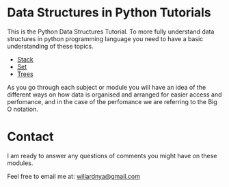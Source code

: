 # **Data Structures in Python Tutorials**
This is the Python Data Structures Tutorial. To more fully understand data structures in python programming language you need to have a basic understanding of these topics.
* [Stack](https://github.com/willardnyamombe/CSE-Datastructures/blob/main/DatastructureTutorials/Stacks.md)
* [Set](_blank)
* [Trees](_blank)

As you go through each subject or module you will have an idea of the different ways on how data is organised and arranged for easier access and perfomance, and in the case of the perfomance we are referring to the Big O notation.

# **Contact**
I am ready to answer any questions of comments you might have on these modules. 

Feel free to email me at:
[willardnya@gmail.com](https://mail.google.com)

